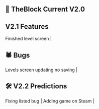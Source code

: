 🚀 TheBlock Current V2.0
---------------

V2.1 Features
----------------
Finished level screen |


🕷 Bugs
----------------
Levels screen updating no saving |

🛠 V2.2 Predictions
----------------
Fixing listed bug |
Adding game on Steam |




